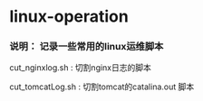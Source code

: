 # linux-operation

### 说明： 记录一些常用的linux运维脚本

cut_nginxlog.sh     : 切割nginx日志的脚本

cut_tomcatLog.sh    : 切割tomcat的catalina.out 脚本 

